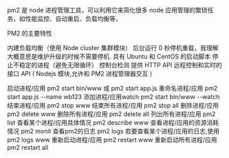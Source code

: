 pm2 是 node 进程管理工具，可以利用它来简化很多 node 应用管理的繁琐任务，如性能监控、自动重启、负载均衡等，
<!-- https://juejin.cn/post/6844904048768843784 -->

PM2 的主要特性

内建负载均衡（使用 Node cluster 集群模块）
后台运行
0 秒停机重载，我理解大概意思是维护升级的时候不需要停机.
具有 Ubuntu 和 CentOS 的启动脚本
停止不稳定的进程（避免无限循环）
控制台检测
提供 HTTP API
远程控制和实时的接口 API ( Nodejs 模块,允许和 PM2 进程管理器交互 )

<!-- https://juejin.cn/post/6844903710037016584 -->


启动进程/应用 pm2 start bin/www 或 pm2 start app.js
重命名进程/应用 pm2 start app.js --name wb123
添加进程/应用watch pm2 start bin/www --watch
结束进程/应用 pm2 stop www
结束所有进程/应用 pm2 stop all
删除进程/应用 pm2 delete www
删除所有进程/应用 pm2 delete all
列出所有进程/应用 pm2 list
查看某个进程/应用具体情况 pm2 describe www
查看进程/应用的资源消耗情况 pm2 monit
查看pm2的日志 pm2 logs
若要查看某个进程/应用的日志,使用 pm2 logs www
重新启动进程/应用 pm2 restart www
重新启动所有进程/应用 pm2 restart all


<!-- https://juejin.cn/post/6844904146609373197 -->

<!-- https://juejin.cn/post/6960843722644783141 -->